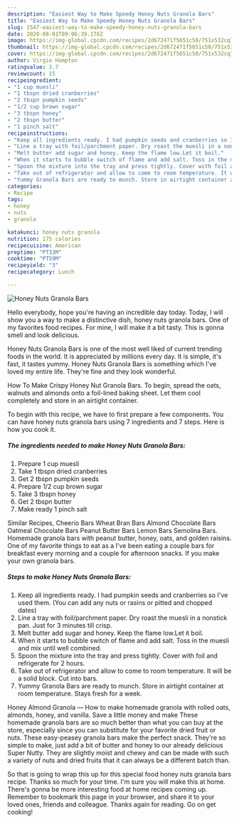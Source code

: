 ```yaml
---
description: "Easiest Way to Make Speedy Honey Nuts Granola Bars"
title: "Easiest Way to Make Speedy Honey Nuts Granola Bars"
slug: 1547-easiest-way-to-make-speedy-honey-nuts-granola-bars
date: 2020-08-01T09:06:39.176Z
image: https://img-global.cpcdn.com/recipes/2d672471f5651c50/751x532cq70/honey-nuts-granola-bars-recipe-main-photo.jpg
thumbnail: https://img-global.cpcdn.com/recipes/2d672471f5651c50/751x532cq70/honey-nuts-granola-bars-recipe-main-photo.jpg
cover: https://img-global.cpcdn.com/recipes/2d672471f5651c50/751x532cq70/honey-nuts-granola-bars-recipe-main-photo.jpg
author: Virgie Hampton
ratingvalue: 3.7
reviewcount: 15
recipeingredient:
- "1 cup muesli"
- "1 tbspn dried cranberries"
- "2 tbspn pumpkin seeds"
- "1/2 cup brown sugar"
- "3 tbspn honey"
- "2 tbspn butter"
- "1 pinch salt"
recipeinstructions:
- "Keep all ingredients ready. I had pumpkin seeds and cranberries so I&#39;ve used them. (You can add any nuts or rasins or pitted and chopped dates)"
- "Line a tray with foil/parchment paper. Dry roast the muesli in a nonstick pan. Just for 3 minutes till crisp."
- "Melt butter add sugar and honey. Keep the flame low.Let it boil."
- "When it starts to bubble switch of flame and add salt. Toss in the muesli and mix until well combined."
- "Spoon the mixture into the tray and press tightly. Cover with foil and refrigerate for 2 hours."
- "Take out of refrigerator and allow to come to room temperature. It will be a solid block. Cut into bars."
- "Yummy Granola Bars are ready to munch. Store in airtight container at room temperature. Stays fresh for a week."
categories:
- Recipe
tags:
- honey
- nuts
- granola

katakunci: honey nuts granola 
nutrition: 175 calories
recipecuisine: American
preptime: "PT33M"
cooktime: "PT59M"
recipeyield: "3"
recipecategory: Lunch

---
```



![Honey Nuts Granola Bars](https://img-global.cpcdn.com/recipes/2d672471f5651c50/751x532cq70/honey-nuts-granola-bars-recipe-main-photo.jpg)

Hello everybody, hope you're having an incredible day today. Today, I will show you a way to make a distinctive dish, honey nuts granola bars. One of my favorites food recipes. For mine, I will make it a bit tasty. This is gonna smell and look delicious.

Honey Nuts Granola Bars is one of the most well liked of current trending foods in the world. It is appreciated by millions every day. It is simple, it's fast, it tastes yummy. Honey Nuts Granola Bars is something which I've loved my entire life. They're fine and they look wonderful.

How To Make Crispy Honey Nut Granola Bars. To begin, spread the oats, walnuts and almonds onto a foil-lined baking sheet. Let them cool completely and store in an airtight container.


To begin with this recipe, we have to first prepare a few components. You can have honey nuts granola bars using 7 ingredients and 7 steps. Here is how you cook it.

<!--inarticleads1-->

##### The ingredients needed to make Honey Nuts Granola Bars:

1. Prepare 1 cup muesli
1. Take 1 tbspn dried cranberries
1. Get 2 tbspn pumpkin seeds
1. Prepare 1/2 cup brown sugar
1. Take 3 tbspn honey
1. Get 2 tbspn butter
1. Make ready 1 pinch salt


Similar Recipes, Cheerio Bars Wheat Bran Bars Almond Chocolate Bars Oatmeal Chocolate Bars Peanut Butter Bars Lemon Bars Semolina Bars. Homemade granola bars with peanut butter, honey, oats, and golden raisins. One of my favorite things to eat as a I&#39;ve been eating a couple bars for breakfast every morning and a couple for afternoon snacks. If you make your own granola bars. 

<!--inarticleads2-->

##### Steps to make Honey Nuts Granola Bars:

1. Keep all ingredients ready. I had pumpkin seeds and cranberries so I&#39;ve used them. (You can add any nuts or rasins or pitted and chopped dates)
1. Line a tray with foil/parchment paper. Dry roast the muesli in a nonstick pan. Just for 3 minutes till crisp.
1. Melt butter add sugar and honey. Keep the flame low.Let it boil.
1. When it starts to bubble switch of flame and add salt. Toss in the muesli and mix until well combined.
1. Spoon the mixture into the tray and press tightly. Cover with foil and refrigerate for 2 hours.
1. Take out of refrigerator and allow to come to room temperature. It will be a solid block. Cut into bars.
1. Yummy Granola Bars are ready to munch. Store in airtight container at room temperature. Stays fresh for a week.


Honey Almond Granola — How to make homemade granola with rolled oats, almonds, honey, and vanilla. Save a little money and make These homemade granola bars are so much better than what you can buy at the store, especially since you can substitute for your favorite dried fruit or nuts. These easy-peasey granola bars make the perfect snack. They&#39;re so simple to make, just add a bit of butter and honey to our already delicious Super Nutty. They are slightly moist and chewy and can be made with such a variety of nuts and dried fruits that it can always be a different batch than. 

So that is going to wrap this up for this special food honey nuts granola bars recipe. Thanks so much for your time. I'm sure you will make this at home. There's gonna be more interesting food at home recipes coming up. Remember to bookmark this page in your browser, and share it to your loved ones, friends and colleague. Thanks again for reading. Go on get cooking!
